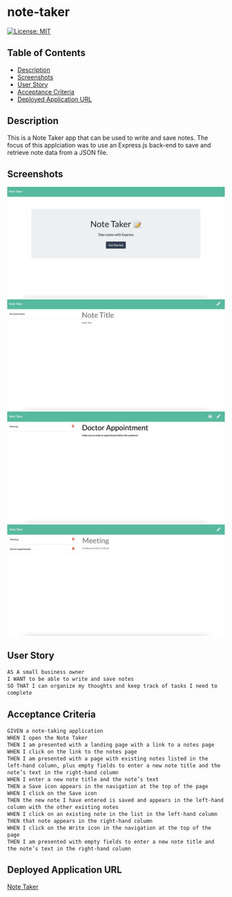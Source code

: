 # note-taker


[![License: MIT](https://img.shields.io/badge/License-MIT-yellow.svg)](https://opensource.org/licenses/MIT)


## Table of Contents
- [Description](#Description)
- [Screenshots](#Screenshots)
- [User Story](#User-Story)
- [Acceptance Criteria](#Acceptance-Criteria)
- [Deployed Application URL](#Deployed-Application-URL)
<!-- - [Installation](#Installation)
- [Usage](#Usage)
- [Navigating the Repository](#Navigating-the-Repository)
- [Technologies Used](#Technologies-Used)
 -->


## Description 
This is a Note Taker app that can be used to write and save notes. The focus of this applciation was to use an Express.js back-end to save and retrieve note data from a JSON file. 


## Screenshots
![alt text](public/assets/images/final-page-1.png)
![alt text](public/assets/images/final-page-2.png)
![alt text](public/assets/images/final-page-3.png)
![alt text](public/assets/images/final-page-4.png)


## User Story 
```
AS A small business owner
I WANT to be able to write and save notes
SO THAT I can organize my thoughts and keep track of tasks I need to complete
```


## Acceptance Criteria
```
GIVEN a note-taking application
WHEN I open the Note Taker
THEN I am presented with a landing page with a link to a notes page
WHEN I click on the link to the notes page
THEN I am presented with a page with existing notes listed in the left-hand column, plus empty fields to enter a new note title and the note’s text in the right-hand column
WHEN I enter a new note title and the note’s text
THEN a Save icon appears in the navigation at the top of the page
WHEN I click on the Save icon
THEN the new note I have entered is saved and appears in the left-hand column with the other existing notes
WHEN I click on an existing note in the list in the left-hand column
THEN that note appears in the right-hand column
WHEN I click on the Write icon in the navigation at the top of the page
THEN I am presented with empty fields to enter a new note title and the note’s text in the right-hand column
```


## Deployed Application URL 
[Note Taker](https://note-taker-app-deployed.herokuapp.com/)